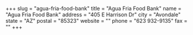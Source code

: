 +++
slug = "agua-fria-food-bank"
title = "Agua Fria Food Bank"
name = "Agua Fria Food Bank"
address = "405 E Harrison Dr"
city = "Avondale"
state = "AZ"
postal = "85323"
website = ""
phone = "623 932-9135"
fax = ""
+++
